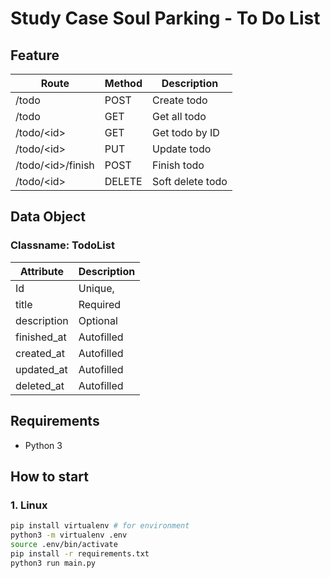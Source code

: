 # Study Case Soul Parking - To Do List

## Feature

| Route             	| Method 	| Description      	|
|-------------------	|--------	|------------------	|
| /todo             	| POST   	| Create todo      	|
| /todo             	| GET    	| Get all todo     	|
| /todo/\<id>        	| GET    	| Get todo by ID   	|
| /todo/\<id>        	| PUT    	| Update todo      	|
| /todo/\<id>/finish 	| POST   	| Finish todo      	|
| /todo/\<id>        	| DELETE 	| Soft delete todo 	|

## Data Object
### Classname: TodoList

| Attribute   	| Description   	|
|-------------	|---------------	|
| Id          	| Unique,        	|
| title       	| Required       	|
| description 	| Optional         	|
| finished_at 	| Autofilled    	|
| created_at  	| Autofilled      	|
| updated_at  	| Autofilled      	|
| deleted_at  	| Autofilled      	|


## Requirements
- Python 3

## How to start
### 1. Linux
```bash 
pip install virtualenv # for environment
python3 -m virtualenv .env
source .env/bin/activate
pip install -r requirements.txt
python3 run main.py
```